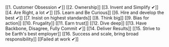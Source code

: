 [[1. Customer Obsession ✔]]
[[2. Ownership]]
[[3. Invent and Simplify ✔]]
[[4. Are Right, a lot ✔]]
[[5. Learn and Be Curious]]
[[6. Hire and develop the best ✔]]
[[7. Insist on highest standards]]
[[8. Think big]]
[[9. Bias for action]]
[[10. Frugality]]
[[11. Earn trust]]
[[12. Dive deep]]
[[13. Have Backbone, Disagree, Fully Commit ✔]]
[[14. Deliver Results]]
[[15. Strive to be Earth's best employer]]
[[16. Success and scale, bring broad responsibility]]
[[Failed at work ✔]]
